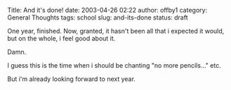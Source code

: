 Title: And it's done!
date: 2003-04-26 02:22
author: offby1
category: General Thoughts
tags: school
slug: and-its-done
status: draft

One year, finished. Now, granted, it hasn't been all that i expected it would, but on the whole, i feel good about it.

Damn.

I guess this is the time when i should be chanting "no more pencils\..." etc.

But i'm already looking forward to next year.
